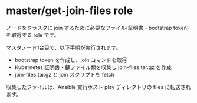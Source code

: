 # master/get-join-files role

ノードをクラスタに join するために必要なファイル(証明書・bootstrap token)を取得する role です。

マスタノード1台目で、以下手順が実行されます。

* bootstrap token を作成し、join コマンドを取得
* Kubernetes 証明書・鍵ファイル類を収集し join-files.tar.gz を作成
* join-files.tar.gz と join スクリプトを fetch

収集したファイルは、Ansible 実行ホスト play ディレクトリの files に転送されます。

